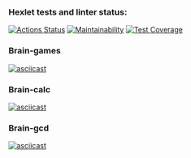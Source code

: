 ### Hexlet tests and linter status:
[![Actions Status](https://github.com/blizneci/python-project-lvl1/workflows/hexlet-check/badge.svg)](https://github.com/blizneci/python-project-lvl1/actions) [![Maintainability](https://api.codeclimate.com/v1/badges/77c9d0297ea0ce915756/maintainability)](https://codeclimate.com/github/blizneci/python-project-lvl1/maintainability) [![Test Coverage](https://api.codeclimate.com/v1/badges/77c9d0297ea0ce915756/test_coverage)](https://codeclimate.com/github/blizneci/python-project-lvl1/test_coverage)

### Brain-games
[![asciicast](https://asciinema.org/a/EMedKFYSkzuZclmG7XBYjqbiI.svg)](https://asciinema.org/a/EMedKFYSkzuZclmG7XBYjqbiI)

### Brain-calc
[![asciicast](https://asciinema.org/a/cvIvJRDY7nyUF4RcgpylNhkka.svg)](https://asciinema.org/a/cvIvJRDY7nyUF4RcgpylNhkka)

### Brain-gcd
[![asciicast](https://asciinema.org/a/9gIlMvVjq44rBu6qz8SzeDMqS.svg)](https://asciinema.org/a/9gIlMvVjq44rBu6qz8SzeDMqS)
